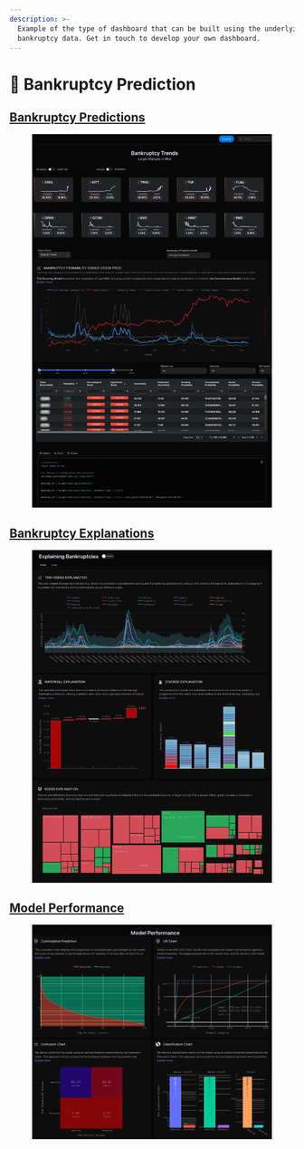 ```yaml
---
description: >-
  Example of the type of dashboard that can be built using the underlying
  bankruptcy data. Get in touch to develop your own dashboard.
---
```


# 🔰 Bankruptcy Prediction

## [Bankruptcy Predictions](https://sov.ai/app/get/bankruptcies/predictions)

<figure><img src="../.gitbook/assets/bankruptcy_one.png" alt=""><figcaption></figcaption></figure>

## [Bankruptcy Explanations](https://sov.ai/app/get/bankruptcies/explanation)

<figure><img src="../.gitbook/assets/bankruptcy_2 (2).png" alt=""><figcaption></figcaption></figure>

## [Model Performance](https://sov.ai/app/get/bankruptcies/performance)

<figure><img src="../.gitbook/assets/SOVAI.png" alt=""><figcaption></figcaption></figure>
